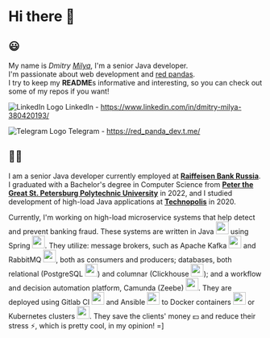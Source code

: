 # Hi there 👋

## 😃
My name is *Dmitry [Milya](https://forebears.io/surnames/milea)*, I'm a senior Java developer.  
I'm passionate about web development and [red pandas](https://redpandanetwork.org).  
I try to keep my **README**s informative and interesting, so you can check out some of my repos if you want!

![LinkedIn Logo](https://icons.iconarchive.com/icons/limav/flat-gradient-social/16/Linkedin-icon.png) LinkedIn - https://www.linkedin.com/in/dmitry-milya-380420193/

![Telegram Logo](https://icons.iconarchive.com/icons/froyoshark/enkel/16/Telegram-icon.png) Telegram - https://red_panda_dev.t.me/

## 👨‍💻
I am a senior Java developer currently employed at [**Raiffeisen Bank Russia**](https://raiffeisen.ru/). I graduated with a Bachelor's degree in Computer Science from [**Peter the Great St. Petersburg Polytechnic University**](https://english.spbstu.ru/) in 2022, and I studied development of high-load Java applications at [**Technopolis**](https://polis.mail.ru/) in 2020.  

Currently, I'm working on high-load microservice systems that help detect and prevent banking fraud. These systems are written in Java <img src="https://user-images.githubusercontent.com/25181517/117201156-9a724800-adec-11eb-9a9d-3cd0f67da4bc.png" width="25"> using Spring <img src="https://user-images.githubusercontent.com/25181517/117201470-f6d56780-adec-11eb-8f7c-e70e376cfd07.png" width="25">. They utilize: message brokers, such as Apache Kafka <img src="https://user-images.githubusercontent.com/25181517/192107004-2d2fff80-d207-4916-8a3e-130fee5ee495.png" width="25"> and RabbitMQ <img src="https://github.com/marwin1991/profile-technology-icons/assets/136815194/50342602-8025-4030-b492-550f2eaa4073" width="25">, both as consumers and producers; databases, both relational (PostgreSQL <img src="https://user-images.githubusercontent.com/25181517/117208740-bfb78400-adf5-11eb-97bb-09072b6bedfc.png" width="25">) and columnar (Clickhouse <img src="https://w7.pngwing.com/pngs/338/720/png-transparent-clickhouse-hd-logo.png" width="25">); and a workflow and decision automation platform, Camunda (Zeebe) <img src="https://avatars.githubusercontent.com/u/2443838?s=200&v=4" width="25">. They are deployed using Gitlab CI <img src="https://user-images.githubusercontent.com/25181517/192108376-c675d39b-90f6-4073-bde6-5a9291644657.png" width="25"> and Ansible <img src="https://static-00.iconduck.com/assets.00/ansible-icon-512x512-o62vjrpd.png" width="25"> to Docker containers <img src="https://user-images.githubusercontent.com/25181517/117207330-263ba280-adf4-11eb-9b97-0ac5b40bc3be.png" width="25"> or Kubernetes clusters <img src="https://user-images.githubusercontent.com/25181517/182534006-037f08b5-8e7b-4e5f-96b6-5d2a5558fa85.png" width="25">. They save the clients' money 💵 and reduce their stress ⚡, which is pretty cool, in my opinion! =\]
